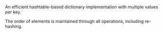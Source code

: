 


An efficient hashtable-based dictionary implementation with multiple values per key.

The order of elements is maintained through all operations, including re-hashing.



